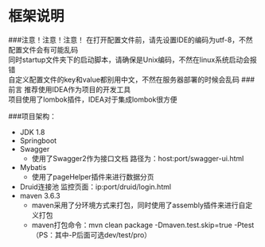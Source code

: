 框架说明
==
###注意！注意！注意！
在打开配置文件前，请先设置IDE的编码为utf-8，不然配置文件会有可能乱码  
同时startup文件夹下的启动脚本，请确保是Unix编码，不然在linux系统启动会报错  
自定义配置文件的key和value都别用中文，不然在服务器部署的时候会乱码
###前言
推荐使用IDEA作为项目的开发工具  
项目使用了lombok插件，IDEA对于集成lombok很方便

###项目架构：
* JDK 1.8
* Springboot
* Swagger
  * 使用了Swagger2作为接口文档 路径为：host:port/swagger-ui.html
* Mybatis
  * 使用了pageHelper插件来进行数据分页
* Druid连接池 监控页面：ip:port/druid/login.html
* maven 3.6.3
  * maven采用了分环境方式来打包，同时使用了assembly插件来进行自定义打包
  * maven打包命令：mvn clean package -Dmaven.test.skip=true -Ptest （PS：其中-P后面可选dev/test/pro）